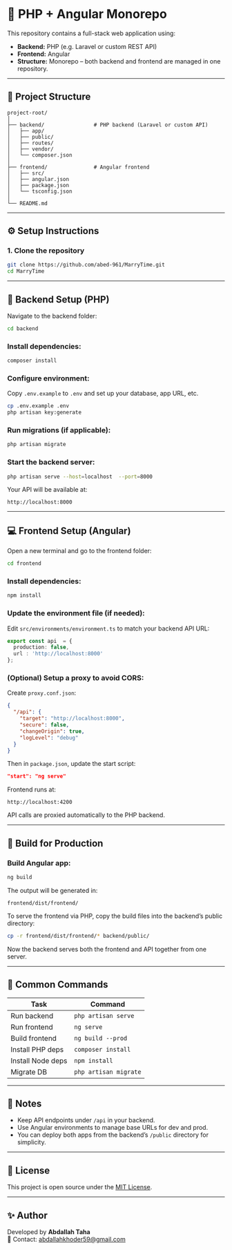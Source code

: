 # 🧩 PHP + Angular Monorepo

This repository contains a full-stack web application using:

- **Backend:** PHP (e.g. Laravel or custom REST API)
- **Frontend:** Angular
- **Structure:** Monorepo – both backend and frontend are managed in one repository.

---

## 📁 Project Structure

```
project-root/
│
├── backend/                # PHP backend (Laravel or custom API)
│   ├── app/
│   ├── public/
│   ├── routes/
│   ├── vendor/
│   └── composer.json
│
├── frontend/               # Angular frontend
│   ├── src/
│   ├── angular.json
│   ├── package.json
│   └── tsconfig.json
│
└── README.md
```

---

## ⚙️ Setup Instructions

### 1. Clone the repository

```bash
git clone https://github.com/abed-961/MarryTime.git
cd MarryTime
```

---

## 🧠 Backend Setup (PHP)

Navigate to the backend folder:

```bash
cd backend
```

### Install dependencies:
```bash
composer install
```

### Configure environment:
Copy `.env.example` to `.env` and set up your database, app URL, etc.

```bash
cp .env.example .env
php artisan key:generate
```

### Run migrations (if applicable):
```bash
php artisan migrate
```

### Start the backend server:
```bash
php artisan serve --host=localhost  --port=8000
```

Your API will be available at:
```
http://localhost:8000
```

---

## 💻 Frontend Setup (Angular)

Open a new terminal and go to the frontend folder:

```bash
cd frontend
```

### Install dependencies:
```bash
npm install
```

### Update the environment file (if needed):
Edit `src/environments/environment.ts` to match your backend API URL:

```ts
export const api  = {
  production: false,
  url : 'http://localhost:8000'
};
```

### (Optional) Setup a proxy to avoid CORS:
Create `proxy.conf.json`:

```json
{
  "/api": {
    "target": "http://localhost:8000",
    "secure": false,
    "changeOrigin": true,
    "logLevel": "debug"
  }
}
```

Then in `package.json`, update the start script:
```json
"start": "ng serve"
```
Frontend runs at:
```
http://localhost:4200
```

API calls are proxied automatically to the PHP backend.

---

## 🚀 Build for Production

### Build Angular app:
```bash
ng build
```

The output will be generated in:
```
frontend/dist/frontend/
```

To serve the frontend via PHP, copy the build files into the backend’s public directory:

```bash
cp -r frontend/dist/frontend/* backend/public/
```

Now the backend serves both the frontend and API together from one server.

---

## 🧩 Common Commands

| Task | Command |
|------|----------|
| Run backend | `php artisan serve` |
| Run frontend | `ng serve ` |
| Build frontend | `ng build --prod` |
| Install PHP deps | `composer install` |
| Install Node deps | `npm install` |
| Migrate DB | `php artisan migrate` |

---

## 🧱 Notes

- Keep API endpoints under `/api` in your backend.
- Use Angular environments to manage base URLs for dev and prod.
- You can deploy both apps from the backend’s `/public` directory for simplicity.

---

## 📜 License

This project is open source under the [MIT License](LICENSE).

---

## ✨ Author

Developed by **Abdallah Taha**  
📧 Contact: abdallahkhoder59@gmail.com 
